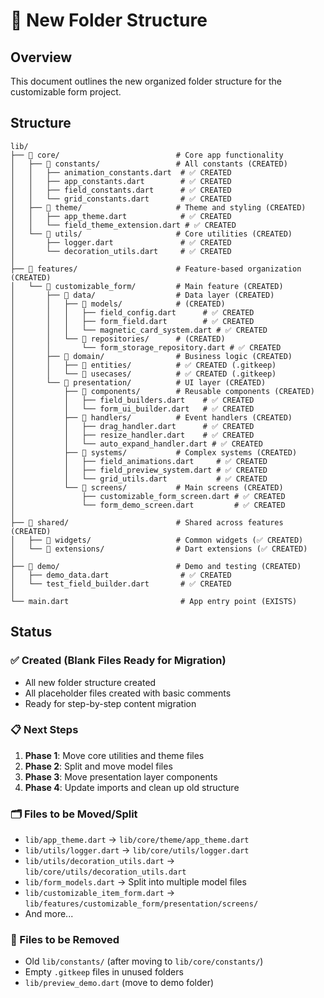 # 📁 New Folder Structure

## Overview
This document outlines the new organized folder structure for the customizable form project.

## Structure

```
lib/
├── 📁 core/                          # Core app functionality
│   ├── 📁 constants/                 # All constants (CREATED)
│   │   ├── animation_constants.dart  # ✅ CREATED
│   │   ├── app_constants.dart        # ✅ CREATED  
│   │   ├── field_constants.dart      # ✅ CREATED
│   │   └── grid_constants.dart       # ✅ CREATED
│   ├── 📁 theme/                     # Theme and styling (CREATED)
│   │   ├── app_theme.dart            # ✅ CREATED
│   │   └── field_theme_extension.dart # ✅ CREATED
│   └── 📁 utils/                     # Core utilities (CREATED)
│       ├── logger.dart               # ✅ CREATED
│       └── decoration_utils.dart     # ✅ CREATED
│
├── 📁 features/                      # Feature-based organization (CREATED)
│   └── 📁 customizable_form/         # Main feature (CREATED)
│       ├── 📁 data/                  # Data layer (CREATED)
│       │   ├── 📁 models/            # (CREATED)
│       │   │   ├── field_config.dart      # ✅ CREATED
│       │   │   ├── form_field.dart        # ✅ CREATED
│       │   │   └── magnetic_card_system.dart # ✅ CREATED
│       │   └── 📁 repositories/      # (CREATED)
│       │       └── form_storage_repository.dart # ✅ CREATED
│       ├── 📁 domain/                # Business logic (CREATED)
│       │   ├── 📁 entities/          # ✅ CREATED (.gitkeep)
│       │   └── 📁 usecases/          # ✅ CREATED (.gitkeep)
│       └── 📁 presentation/          # UI layer (CREATED)
│           ├── 📁 components/        # Reusable components (CREATED)
│           │   ├── field_builders.dart    # ✅ CREATED
│           │   └── form_ui_builder.dart   # ✅ CREATED
│           ├── 📁 handlers/          # Event handlers (CREATED)
│           │   ├── drag_handler.dart      # ✅ CREATED
│           │   ├── resize_handler.dart    # ✅ CREATED
│           │   └── auto_expand_handler.dart # ✅ CREATED
│           ├── 📁 systems/           # Complex systems (CREATED)
│           │   ├── field_animations.dart     # ✅ CREATED
│           │   ├── field_preview_system.dart # ✅ CREATED
│           │   └── grid_utils.dart           # ✅ CREATED
│           └── 📁 screens/           # Main screens (CREATED)
│               ├── customizable_form_screen.dart # ✅ CREATED
│               └── form_demo_screen.dart         # ✅ CREATED
│
├── 📁 shared/                        # Shared across features (CREATED)
│   ├── 📁 widgets/                   # Common widgets (✅ CREATED)
│   └── 📁 extensions/                # Dart extensions (✅ CREATED)
│
├── 📁 demo/                          # Demo and testing (CREATED)
│   ├── demo_data.dart                # ✅ CREATED
│   └── test_field_builder.dart       # ✅ CREATED
│
└── main.dart                         # App entry point (EXISTS)
```

## Status

### ✅ Created (Blank Files Ready for Migration)
- All new folder structure created
- All placeholder files created with basic comments
- Ready for step-by-step content migration

### 📋 Next Steps
1. **Phase 1**: Move core utilities and theme files
2. **Phase 2**: Split and move model files  
3. **Phase 3**: Move presentation layer components
4. **Phase 4**: Update imports and clean up old structure

### 🗂️ Files to be Moved/Split
- `lib/app_theme.dart` → `lib/core/theme/app_theme.dart`
- `lib/utils/logger.dart` → `lib/core/utils/logger.dart`
- `lib/utils/decoration_utils.dart` → `lib/core/utils/decoration_utils.dart`
- `lib/form_models.dart` → Split into multiple model files
- `lib/customizable_item_form.dart` → `lib/features/customizable_form/presentation/screens/`
- And more...

### 🧹 Files to be Removed
- Old `lib/constants/` (after moving to `lib/core/constants/`)
- Empty `.gitkeep` files in unused folders
- `lib/preview_demo.dart` (move to demo folder)